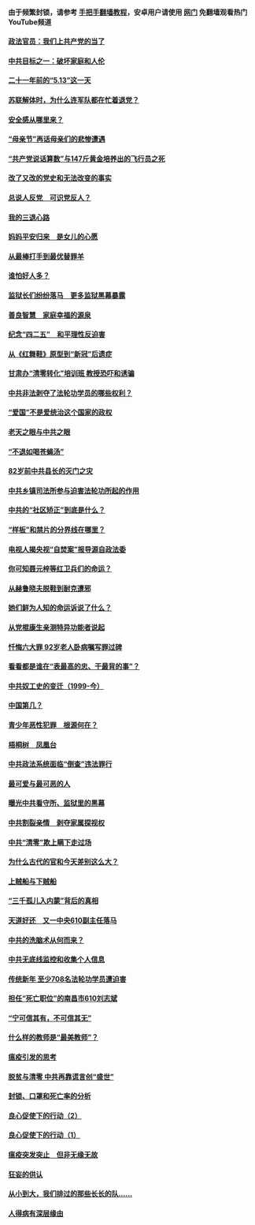 #### 由于频繁封锁，请参考 [手把手翻墙教程](https://github.com/gfw-breaker/guides/wiki/)，安卓用户请使用 [网门](https://github.com/gfw-breaker/nogfw/blob/master/dl.md?t=05161401) 免翻墙观看热门YouTube频道 

#### [政法官员：我们上共产党的当了](../pages/19/425351.md?t=05161401) 

#### [中共目标之一：破坏家庭和人伦](../pages/19/424454.md?t=05161401) 

#### [二十一年前的“5.13”这一天](../pages/19/424814.md?t=05161401) 

#### [苏联解体时，为什么连军队都在忙着退党？](../pages/19/424335.md?t=05161401) 

#### [安全感从哪里来？](../pages/19/424336.md?t=05161401) 

#### [“母亲节”再话母亲们的悲惨遭遇](../pages/19/424234.md?t=05161401) 

#### [“共产党说话算数”与147斤黄金培养出的飞行员之死](../pages/19/424115.md?t=05161401) 

#### [改了又改的党史和无法改变的事实](../pages/19/424037.md?t=05161401) 

#### [总说人反党　可识党反人？](../pages/19/423820.md?t=05161401) 

#### [我的三退心路](../pages/19/423876.md?t=05161401) 

#### [妈妈平安归来　是女儿的心愿](../pages/19/423947.md?t=05161401) 

#### [从最棒打手到最优替罪羊](../pages/19/423819.md?t=05161401) 

#### [谁怕好人多？](../pages/19/423774.md?t=05161401) 

#### [监狱长们纷纷落马　更多监狱黑幕暴露](../pages/19/423787.md?t=05161401) 

#### [善良智慧　家庭幸福的源泉](../pages/19/423632.md?t=05161401) 

#### [纪念“四二五”　和平理性反迫害](../pages/19/423660.md?t=05161401) 

#### [从《红舞鞋》原型到“新冠”后遗症](../pages/19/423509.md?t=05161401) 

#### [甘肃办“清零转化”培训班 教授恐吓和诱骗](../pages/19/423498.md?t=05161401) 

#### [中共非法剥夺了法轮功学员的哪些权利？](../pages/19/423392.md?t=05161401) 

#### [“爱国”不是爱统治这个国家的政权](../pages/19/423029.md?t=05161401) 

#### [老天之眼与中共之眼](../pages/19/423378.md?t=05161401) 

#### [“不退如喝苍蝇汤”](../pages/19/423287.md?t=05161401) 

#### [82岁前中共县长的灭门之灾](../pages/19/423055.md?t=05161401) 

#### [中共乡镇司法所参与迫害法轮功所起的作用](../pages/19/423064.md?t=05161401) 

#### [中共的“社区矫正”到底是什么？](../pages/19/422870.md?t=05161401) 

#### [“样板”和禁片的分界线在哪里？](../pages/19/422704.md?t=05161401) 

#### [电视人揭央视“自焚案”报导源自政法委](../pages/19/422770.md?t=05161401) 

#### [你可知聂元梓等红卫兵们的命运？](../pages/19/422848.md?t=05161401) 

#### [从赫鲁晓夫脱鞋到耐克遭邪](../pages/19/422826.md?t=05161401) 

#### [她们鲜为人知的命运诉说了什么？](../pages/19/422754.md?t=05161401) 

#### [从党棍康生亲测特异功能者说起](../pages/19/422657.md?t=05161401) 

#### [忏悔六大罪 92岁老人卧病嘱写罪过碑](../pages/19/422750.md?t=05161401) 

#### [看看都是谁在“表最高的忠、干最背的事”？](../pages/19/422703.md?t=05161401) 

#### [中共奴工史的变迁（1999-今）](../pages/19/422656.md?t=05161401) 

#### [中国第几？](../pages/19/422496.md?t=05161401) 

#### [青少年恶性犯罪　根源何在？](../pages/19/422449.md?t=05161401) 

#### [梧桐树　凤凰台](../pages/19/422442.md?t=05161401) 

#### [中共政法系统面临“倒查”违法罪行](../pages/19/422497.md?t=05161401) 

#### [最可爱与最可恶的人](../pages/19/422448.md?t=05161401) 

#### [曝光中共看守所、监狱里的黑幕](../pages/19/422390.md?t=05161401) 

#### [中共割裂亲情　剥夺家属探视权](../pages/19/422364.md?t=05161401) 

#### [中共“清零”欺上瞒下走过场](../pages/19/422306.md?t=05161401) 

#### [为什么古代的官和今天差别这么大？](../pages/19/422228.md?t=05161401) 

#### [上贼船与下贼船](../pages/19/422276.md?t=05161401) 

#### [“三千孤儿入内蒙”背后的真相](../pages/19/422229.md?t=05161401) 

#### [天道好还　又一中央610副主任落马](../pages/19/422155.md?t=05161401) 

#### [中共的洗脑术从何而来？](../pages/19/422154.md?t=05161401) 

#### [中共无底线监控和收集个人信息](../pages/19/422039.md?t=05161401) 

#### [传统新年 至少708名法轮功学员遭迫害](../pages/19/421946.md?t=05161401) 

#### [担任“死亡职位”的南昌市610刘志斌](../pages/19/421957.md?t=05161401) 

#### [“宁可信其有，不可信其无”](../pages/19/421691.md?t=05161401) 

#### [什么样的教师是“最美教师”？](../pages/19/421755.md?t=05161401) 

#### [瘟疫引发的思考](../pages/19/421594.md?t=05161401) 

#### [脱贫与清零 中共再靠谎言创“盛世”](../pages/19/421590.md?t=05161401) 

#### [封锁、口罩和死亡率的分析](../pages/19/421495.md?t=05161401) 

#### [良心促使下的行动（2）](../pages/19/421361.md?t=05161401) 

#### [良心促使下的行动（1）](../pages/19/421302.md?t=05161401) 

#### [瘟疫突发突止　但非无缘无故](../pages/19/421281.md?t=05161401) 

#### [狂妄的供认](../pages/19/421199.md?t=05161401) 

#### [从小到大，我们排过的那些长长的队……](../pages/19/421243.md?t=05161401) 

#### [人得病有深层缘由](../pages/19/420864.md?t=05161401) 

